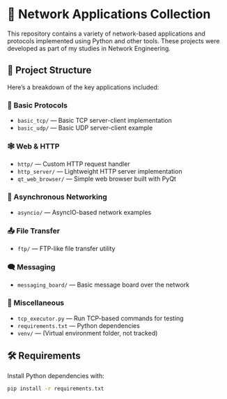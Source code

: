 # 🧠 Network Applications Collection

This repository contains a variety of network-based applications and protocols implemented using Python and other tools. These projects were developed as part of my studies in Network Engineering.

## 📁 Project Structure

Here’s a breakdown of the key applications included:

### 🔌 Basic Protocols
- `basic_tcp/` — Basic TCP server-client implementation
- `basic_udp/` — Basic UDP server-client example

### 🕸️ Web & HTTP
- `http/` — Custom HTTP request handler
- `http_server/` — Lightweight HTTP server implementation
- `qt_web_browser/` — Simple web browser built with PyQt

### 🧵 Asynchronous Networking
- `asyncio/` — AsyncIO-based network examples

### 📤 File Transfer
- `ftp/` — FTP-like file transfer utility

### 🗨️ Messaging
- `messaging_board/` — Basic message board over the network

### 🧪 Miscellaneous
- `tcp_executor.py` — Run TCP-based commands for testing
- `requirements.txt` — Python dependencies
- `venv/` — (Virtual environment folder, not tracked)

## 🛠 Requirements

Install Python dependencies with:

```bash
pip install -r requirements.txt
